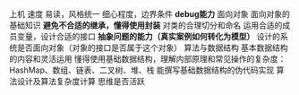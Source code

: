上机
速度
易读，风格统一
细心程度，边界条件
**debug能力**
面向对象
面向对象的基础知识
**避免不合适的继承，懂得使用封装**
对类的合理切分和命名
运用合适的成员变量，设计合适的接口
**抽象问题的能力（真实案例如何转化为模型）**
设计的系统是否面向对象（对象的接口是否属于这个对象）
算法与数据结构
基本数据结构的内容和灵活运用
懂得使用基础数据结构，理解内部原理和常见操作的复杂度：HashMap、数组、链表、二叉树、堆、栈
能撰写基础数据结构的伪代码实现
算法设计及算法复杂度计算
思维是否活跃